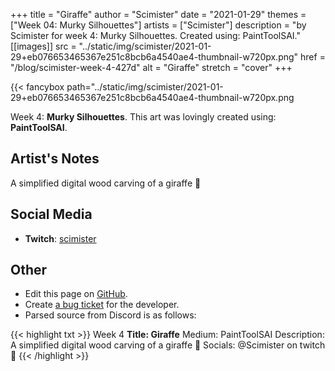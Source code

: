 +++
title =       "Giraffe"
author =      "Scimister"
date =        "2021-01-29"
themes =      ["Week 04: Murky Silhouettes"]
artists =     ["Scimister"]
description = "by Scimister for week 4: Murky Silhouettes. Created using: PaintToolSAI."
[[images]]
              src = "../static/img/scimister/2021-01-29+eb076653465367e251c8bcb6a4540ae4-thumbnail-w720px.png"
              href = "/blog/scimister-week-4-427d"
              alt = "Giraffe"
              stretch = "cover"
+++


{{< fancybox path="../static/img/scimister/2021-01-29+eb076653465367e251c8bcb6a4540ae4-thumbnail-w720px.png

Week 4: **Murky Silhouettes**. This art was lovingly created using: **PaintToolSAI**.

## Artist's Notes

A simplified digital wood carving of a giraffe 🐘

## Social Media

- **Twitch**: <a href='https://twitch.tv/scimister' target='_blank'>scimister</a>

## Other

- Edit this page on [GitHub](https://github.com/teaminkling/web-refresh/edit/main/content/blog/scimister-week-4-427d.md).
- Create [a bug ticket](https://github.com/teaminkling/web-refresh/issues/new?assignees=&labels=bug&template=problem-report.md&title=) for the developer.
- Parsed source from Discord is as follows:

{{< highlight txt >}}
Week 4
**Title: Giraffe**
Medium: PaintToolSAI
Description: A simplified digital wood carving of a giraffe 🐘 
Socials: @Scimister on twitch 🦒
{{< /highlight >}}
